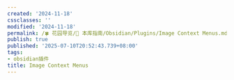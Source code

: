 ```yaml
---
created: '2024-11-18'
cssclasses: ''
modified: '2024-11-18'
permalink: /🍀 花园导览/🧰 本库指南/Obsidian/Plugins/Image Context Menus.md
publish: true
published: '2025-07-10T20:52:43.739+08:00'
tags:
- obsidian插件
title: Image Context Menus
---
```

